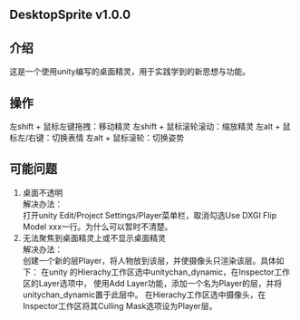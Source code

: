 ## DesktopSprite v1.0.0

## 介绍

这是一个使用unity编写的桌面精灵，用于实践学到的新思想与功能。

## 操作

左shift + 鼠标左键拖拽：移动精灵
左shift + 鼠标滚轮滚动：缩放精灵
左alt + 鼠标左/右键：切换表情
左alt + 鼠标滚轮：切换姿势

## 可能问题

1. 桌面不透明  
解决办法：  
打开unity Edit/Project Settings/Player菜单栏，取消勾选Use DXGI Flip Model xxx一行。为什么可以暂时不清楚。
3. 无法聚焦到桌面精灵上或不显示桌面精灵  
解决办法：  
创建一个新的层Player，将人物放到该层，并使摄像头只渲染该层。具体如下：
在unity 的Hierachy工作区选中unitychan_dynamic，在Inspector工作区的Layer选项中，
使用Add Layer功能，添加一个名为Player的层，并将unitychan_dynamic置于此层中。
在Hierachy工作区选中摄像头，在Inspector工作区将其Culling Mask选项设为Player层。
